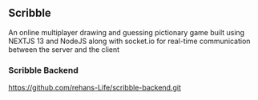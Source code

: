## Scribble

An online multiplayer drawing and guessing pictionary game built using NEXTJS 13 and NodeJS along with socket.io for real-time communication between the server and the client

### Scribble Backend

https://github.com/rehans-Life/scribble-backend.git
